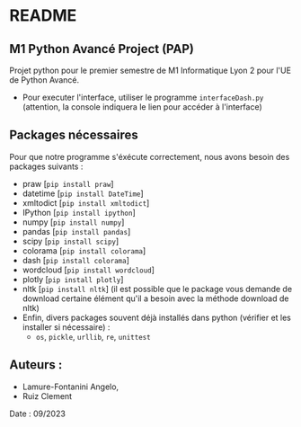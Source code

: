 # README 

## M1 Python Avancé Project (PAP)

Projet python pour le premier semestre de M1 Informatique Lyon 2 pour l'UE de Python Avancé.
* Pour executer l'interface, utiliser le programme `interfaceDash.py` (attention, la console indiquera le lien pour accéder à l'interface)

## Packages nécessaires

Pour que notre programme s'éxécute correctement, nous avons besoin des packages suivants : 
* praw [`pip install praw`]
* datetime [`pip install DateTime`]
* xmltodict [`pip install xmltodict`]
* IPython [`pip install ipython`]
* numpy [`pip install numpy`]
* pandas [`pip install pandas`]
* scipy [`pip install scipy`]
* colorama [`pip install colorama`]
* dash [`pip install colorama`]
* wordcloud [`pip install wordcloud`]
* plotly [`pip install plotly`]
* nltk [`pip install nltk`] (il est possible que le package vous demande de download certaine élément qu'il a besoin avec la méthode download de nltk)
* Enfin, divers packages souvent déjà installés dans python (vérifier et les installer si nécessaire) :
  * `os`, `pickle`, `urllib`, `re`, `unittest`

## Auteurs :
* Lamure-Fontanini Angelo,
* Ruiz Clement

Date : 09/2023